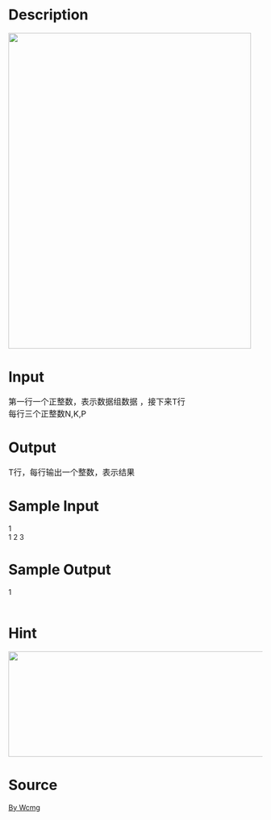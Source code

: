 
# Description

<div class="content"><p><img height="626" alt="" width="481" src="source/bzoj/3328/img/aHR0cHM6Ly9seWRzeS5jb20vSnVkZ2VPbmxpbmUvdXBsb2FkLzIwMTMxMi8xKDEpLmpwZw==.jpg"/></p></div>

# Input

<div class="content"><p><span style="font-size: medium">第一行一个正整数，表示数据组数据 ，接下来T行<br/>
每行三个正整数N,K,P</span></p></div>

# Output

<div class="content"><p><span style="font-size: medium">T行，每行输出一个整数，表示结果</span></p></div>

# Sample Input

<div class="content"><span class="sampledata">1<br/>
1 2 3<br/>
</span></div>

# Sample Output

<div class="content"><span class="sampledata">1<br/>
<br/>
</span></div>

# Hint

<div class="content"><p></p><p><img height="209" alt="" width="626" src="source/bzoj/3328/img/aHR0cHM6Ly9seWRzeS5jb20vSnVkZ2VPbmxpbmUvdXBsb2FkLzIwMTMxMi8yKDEpLmpwZw==.jpg"/></p><p></p></div>

# Source

<div class="content"><p><a href="problemset.php?search=By Wcmg">By Wcmg</a></p></div>

